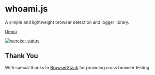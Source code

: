 # whoami.js

A simple and lightweight browser detection and logger library.

[Demo](http://andersonba.github.io/whoami.js)

[![wercker status](https://app.wercker.com/status/d9e6c9d4b46223acc70b0ed86d594ba8/m "wercker status")](https://app.wercker.com/project/bykey/d9e6c9d4b46223acc70b0ed86d594ba8)


## Thank You

With special thanks to [BrowserStack](https://www.browserstack.com) for providing cross browser testing.

